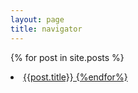 ```yaml
---
layout: page
title: navigator
---
```


{% for post in site.posts %}
  <li><a href="{{post.url}}">{{post.title}}
{%endfor%}
